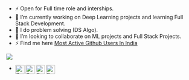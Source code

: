 <!--
**sarimurrab/sarimurrab** is a ✨ _special_ ✨ repository because its `README.md` (this file) appears on your GitHub profile.
-->
- ⚡  Open for Full time role and interships.
- 🔭 I’m currently working on Deep Learning projects and learning Full Stack Development.
- 🌱 I do problem solving (DS Algo).
- 👯 I’m looking to collaborate on ML projects and Full Stack Projects.
- ⚡ Find me here [Most Active Github Users In India](https://commits.top/india.html)
<img src="https://github-readme-stats.vercel.app/api?username=sarimurrab&layout=compact&show_icons=true&theme=Gradient"/>


- <a href="https://www.linkedin.com/in/chaudhary-sarimurrab/">
    <img align="left" alt="Sumanjay LinkedIN" width="24px" src="https://cdn.jsdelivr.net/npm/simple-icons@v3/icons/linkedin.svg" />
  </a>
  <a href="https://twitter.com/sarimurrab">
    <img align="left" alt="Sumanjay Twitter" width="24px" src="https://cdn.jsdelivr.net/npm/simple-icons@3.2.0/icons/twitter.svg" />
  </a>
  <a href="https://www.instagram.com/sarimchaudhary5/">
    <img align="left" alt="Sumanjay Instagram" width="24px" src="https://cdn.jsdelivr.net/npm/simple-icons@3.2.0/icons/instagram.svg" />
  </a>
    <a href="https://mail.google.com/mail/?view=cm&fs=1&tf=1&to=sarimurrab2@gmail.com">
    <img align="left" alt="Sumanjay Instagram" width="24px" src="https://cdn.jsdelivr.net/npm/simple-icons@3.2.0/icons/gmail.svg" />
  </a>





